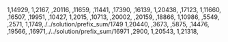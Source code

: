 1,14929,
1,2167,
,20116,
,11659,
,11441,
,17390,
,16139,
1,20438,
,17123,
1,11660,
,16507,
,19951,
,10427,
1,2015,
,10713,
,20002,
,20159,
,18866,
1,10986,
,5549,
,2571,
1,1749,./../solution/prefix_sum/1749
1,20440,
,3673,
,5875,
,14476,
,19566,
,16971,./../solution/prefix_sum/16971
,2900,
1,20543,
1,21318,
